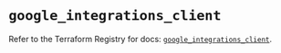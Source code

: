 # `google_integrations_client`

Refer to the Terraform Registry for docs: [`google_integrations_client`](https://registry.terraform.io/providers/hashicorp/google-beta/5.37.0/docs/resources/google_integrations_client).
